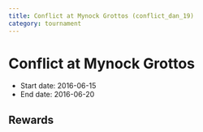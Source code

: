 ```yaml
---
title: Conflict at Mynock Grottos (conflict_dan_19)
category: tournament
---
```

# Conflict at Mynock Grottos

  * Start date: 2016-06-15
  * End date: 2016-06-20

## Rewards


